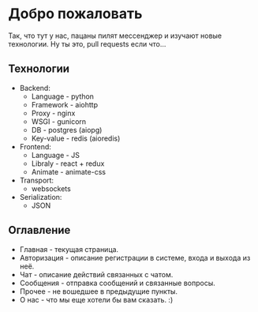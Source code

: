 # Добро пожаловать

Так, что тут у нас, пацаны пилят мессенджер и изучают новые технологии.
Ну ты это, pull requests если что...

## Технологии

* Backend:
	* Language - python
	* Framework - aiohttp
	* Proxy - nginx
	* WSGI - gunicorn
	* DB - postgres (aiopg)
	* Key-value - redis (aioredis)
* Frontend:
	* Language - JS
	* Libraly - react + redux
	* Animate - animate-css
* Transport:
	* websockets
* Serialization:
	* JSON

## Оглавление

* Главная - текущая страница.
* Авторизация - описание регистрации в системе, входа и выхода из неё.
* Чат - описание действий связанных с чатом.
* Сообщения - отправка сообщений и связанные вопросы.
* Прочее - не вошедшее в предыдущие пункты.
* О нас - что мы еще хотели бы вам сказать. :)